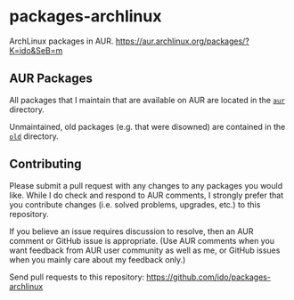 packages-archlinux
==================

ArchLinux packages in AUR.
https://aur.archlinux.org/packages/?K=ido&SeB=m

AUR Packages
------------

All packages that I maintain that are available on AUR are located in the
[`aur`](https://github.com/ido/packages-archlinux/tree/master/aur) directory.

Unmaintained, old packages (e.g. that were disowned) are contained in the
[`old`](https://github.com/ido/packages-archlinux/tree/master/old) directory.

Contributing
------------

Please submit a pull request with any changes to any packages you would like.
While I do check and respond to AUR comments, I strongly prefer that you
contribute changes (i.e. solved problems, upgrades, etc.) to this repository.

If you believe an issue requires discussion to resolve, then an AUR comment or
GitHub issue is appropriate.  (Use AUR comments when you want feedback from
AUR user community as well as me, or GitHub issues when you mainly care about
my feedback only.)

Send pull requests to this repository: https://github.com/ido/packages-archlinux
